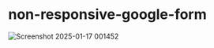 # non-responsive-google-form
![Screenshot 2025-01-17 001452](https://github.com/user-attachments/assets/f139d3ce-8a64-4e33-b02b-a1764fa8ff0f)
